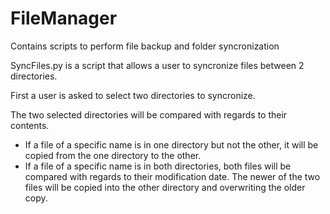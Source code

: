 FileManager
===========

Contains scripts to perform file backup and folder syncronization

SyncFiles.py is a script that allows a user to syncronize files between 2 directories.  

First a user is asked to select two directories to syncronize.

The two selected directories will be compared with regards to their contents.
 - If a file of a specific name is in one directory but not the other, it will be copied from the one directory to the other.
 - If a file of a specific name is in both directories, both files will be compared with regards to their modification date.  The newer of the two files will be copied into the other directory and overwriting the older copy.
